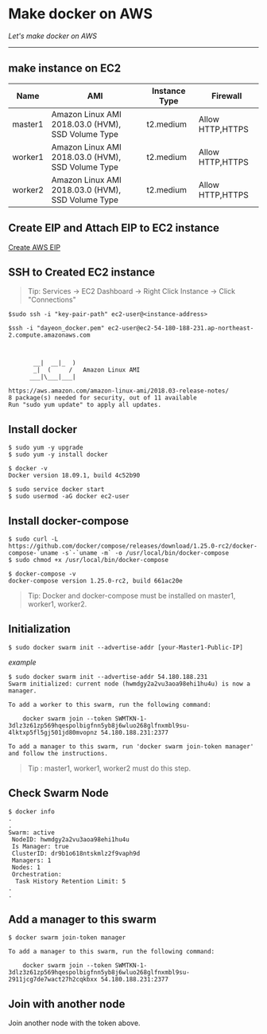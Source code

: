 # Make docker on AWS

*Let's make docker on AWS*

---
## make instance on EC2

| Name                  | AMI       | Instance Type     | Firewall |
|-------------------    | -------------------| -------------------| -------------------|
| master1  | Amazon Linux AMI 2018.03.0 (HVM), SSD Volume Type | t2.medium  | Allow HTTP,HTTPS |
| worker1  | Amazon Linux AMI 2018.03.0 (HVM), SSD Volume Type | t2.medium  | Allow HTTP,HTTPS |
| worker2  | Amazon Linux AMI 2018.03.0 (HVM), SSD Volume Type | t2.medium  | Allow HTTP,HTTPS |

## Create EIP and Attach EIP to EC2 instance

  [Create AWS EIP](https://docs.aws.amazon.com/ko_kr/AWSEC2/latest/UserGuide/elastic-ip-addresses-eip.html)
  
## SSH to Created EC2 instance

> Tip: Services -> EC2 Dashboard -> Right Click Instance -> Click "Connections"

```
$sudo ssh -i "key-pair-path" ec2-user@<instance-address>
```

```
$ssh -i "dayeon_docker.pem" ec2-user@ec2-54-180-188-231.ap-northeast-2.compute.amazonaws.com



       __|  __|_  )
       _|  (     /   Amazon Linux AMI
      ___|\___|___|

https://aws.amazon.com/amazon-linux-ami/2018.03-release-notes/
8 package(s) needed for security, out of 11 available
Run "sudo yum update" to apply all updates.
```

## Install docker

```
$ sudo yum -y upgrade
$ sudo yum -y install docker
```
```
$ docker -v
Docker version 18.09.1, build 4c52b90
```

```
$ sudo service docker start
$ sudo usermod -aG docker ec2-user
```
## Install docker-compose

```
$ sudo curl -L https://github.com/docker/compose/releases/download/1.25.0-rc2/docker-compose-`uname -s`-`uname -m` -o /usr/local/bin/docker-compose
$ sudo chmod +x /usr/local/bin/docker-compose
```
```
$ docker-compose -v
docker-compose version 1.25.0-rc2, build 661ac20e
```
> Tip: Docker and docker-compose must be installed on master1, worker1, worker2.

## Initialization
```
$ sudo docker swarm init --advertise-addr [your-Master1-Public-IP]
```
*example*
```
$ sudo docker swarm init --advertise-addr 54.180.188.231
Swarm initialized: current node (hwmdgy2a2vu3aoa98ehi1hu4u) is now a manager.

To add a worker to this swarm, run the following command:

    docker swarm join --token SWMTKN-1-3dlz3z61zp569hqespolbigfnn5yb8j6wluo268glfnxmbl9su-4lktxp5fl5gj501jd80mvopnz 54.180.188.231:2377

To add a manager to this swarm, run 'docker swarm join-token manager' and follow the instructions.
```
 > Tip : master1, worker1, worker2 must do this step.
 
## Check Swarm Node

```
$ docker info
.
.
Swarm: active
 NodeID: hwmdgy2a2vu3aoa98ehi1hu4u
 Is Manager: true
 ClusterID: dr9b1o618ntskmlz2f9vaph9d
 Managers: 1
 Nodes: 1
 Orchestration:
  Task History Retention Limit: 5
.
.
```

## Add a manager to this swarm

```
$ docker swarm join-token manager

To add a manager to this swarm, run the following command:

    docker swarm join --token SWMTKN-1-3dlz3z61zp569hqespolbigfnn5yb8j6wluo268glfnxmbl9su-2911jcg7de7wact27h2cqkbxx 54.180.188.231:2377
```

## Join with another node

Join another node with the token above.
```

```
